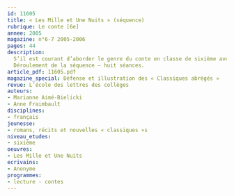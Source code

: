```yaml
---
id: 11605
title: « Les Mille et Une Nuits » (séquence)
rubrique: Le conte [6e]
annee: 2005
magazine: n°6-7 2005-2006
pages: 44
description: 
  S’il est courant d’aborder le genre du conte en classe de sixième avec l’étude des recueils de Perrault ou des frères Grimm, il est peut-être plus inhabituel de proposer aux élèves la lecture des récits des « Mille et Une Nuits » ; certains de ces contes, l’« Histoire d’Aladdin » ou celle d’Ali Baba, par exemple, leur sont pourtant tout aussi familiers. La lecture de ces récits dans une édition abrégée (« Classiques abrégés », l’école des loisirs, 2005) permet de mieux connaître l’origine de ce texte de référence et de mettre en évidence le pouvoir civilisateur de la parole et de la littérature à travers les récits de Schéhérazade. Programmée au troisième trimestre en sixième, cette séquence favorise le réinvestissement de certains acquis de l’année – structure et temporalité du récit, rôle du narrateur ou morale des récits, qui furent évoqués lors de l’étude des fables, notamment. Elle aborde dans un premier temps les objectifs littéraires liés au genre du conte – lire un recueil de contes, identifier les caractéristiques du genre et les notions afférentes (le schéma narratif, le merveilleux, la couleur locale, la visée du conte), rédiger et enrichir un récit, évoquer la question du héros. Cette proposition d’étude répond également à des objectifs linguistiques (les paroles rapportées directement et leurs fonctions, le lexique de la couleur locale et les emprunts lexicaux, les procédés d’écriture de l’émerveillement). Enfin, elle offre des objectifs méthodologiques (utiliser les indications spatio-temporelles pour compléter un document, notice biographique ou carte géographique, lire avec expressivité) autant que culturels (travailler sur les représentations du monde oriental).
  Déroulement de la séquence – huit séances.
article_pdf: 11605.pdf
magazine_special: Défense et illustration des « Classiques abrégés »
revue: L’école des lettres des collèges
auteurs:
- Marianne Aimé-Bielicki
- Anne Fraimbault
disciplines:
- français
jeunesse:
- romans, récits et nouvelles « classiques »s
niveau_etudes:
- sixième
oeuvres:
- Les Mille et Une Nuits
ecrivains:
- Anonyme
programmes:
- lecture - contes
---
```

